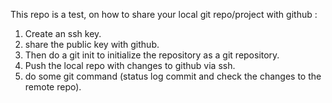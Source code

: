 This repo is a test, on how to share your local git repo/project with github : 
1. Create an ssh key. 
2. share the public key with github.
3. Then do a git init to initialize the repository as a git repository.
4. Push the local repo with changes to github via ssh. 
5. do some git command (status log commit and check the changes to the remote repo).
